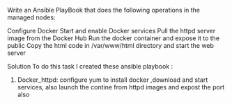 Write an Ansible PlayBook that does the following operations in the managed nodes:

Configure Docker
Start and enable Docker services
Pull the httpd server image from the Docker Hub
Run the docker container and expose it to the public
Copy the html code in /var/www/html directory and start the web server

Solution
To do this task I created these ansible playbook :
1. Docker_httpd: configure yum to install docker ,download and start services, also launch the contine from httpd images and expost the port also 
 
